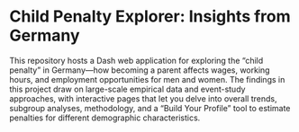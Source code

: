 # Child Penalty Explorer: Insights from Germany

This repository hosts a Dash web application for exploring the “child penalty” in Germany—how becoming a parent affects wages, working hours, and employment opportunities for men and women. The findings in this project draw on large-scale empirical data and event-study approaches, with interactive pages that let you delve into overall trends, subgroup analyses, methodology, and a “Build Your Profile” tool to estimate penalties for different demographic characteristics.

